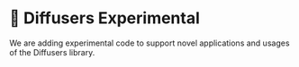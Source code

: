 # 🧨 Diffusers Experimental

We are adding experimental code to support novel applications and usages of the Diffusers library.
